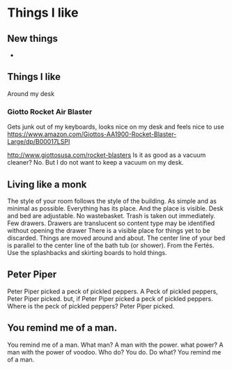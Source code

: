 # Things I like

## New things
 
* ~~~
 
## Things I like
Around my desk</h2>
### Giotto Rocket Air Blaster

Gets junk out of my keyboards, looks nice on my desk and feels nice to use
<a href="https://www.amazon.com/Giottos-AA1900-Rocket-Blaster-Large/dp/B00017LSPI">https://www.amazon.com/Giottos-AA1900-Rocket-Blaster-Large/dp/B00017LSPI</a>

<a href="http://www.giottosusa.com/rocket-blasters">http://www.giottosusa.com/rocket-blasters</a>
Is it as good as a vacuum cleaner? No. But I do not want to keep a vacuum on my desk.
## Living like a monk

The style of your room follows the style of the building.
As simple and as minimal as possible.
Everything has its place. And the place is visible.
Desk and bed are adjustable.
No wastebasket. Trash is taken out immediately.
Few drawers. Drawers are translucent so content type may be identified without opening the drawer
There is a visible place for things yet to be discarded.
Things are moved around and about.
The center line of your bed is parallel to the center line of the bath tub (or shower). From the Fertés.
Use the splashbacks and skirting boards to hold things.
## Peter Piper

Peter Piper picked a peck of pickled peppers.
A Peck of pickled peppers, Peter Piper picked.
but, if Peter Piper picked a peck of pickled peppers.
Where is the peck of pickled peppers? Peter Piper picked.
## You remind me of a man.

You remind me of a man.
What man?
A man with the power.
what power?
A man with the power of voodoo.
Who do?
You do.
Do what?
You remind me of a man.
